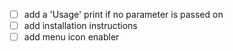 - [ ] add a 'Usage' print if no parameter is passed on
- [ ] add installation instructions
- [ ] add menu icon enabler
